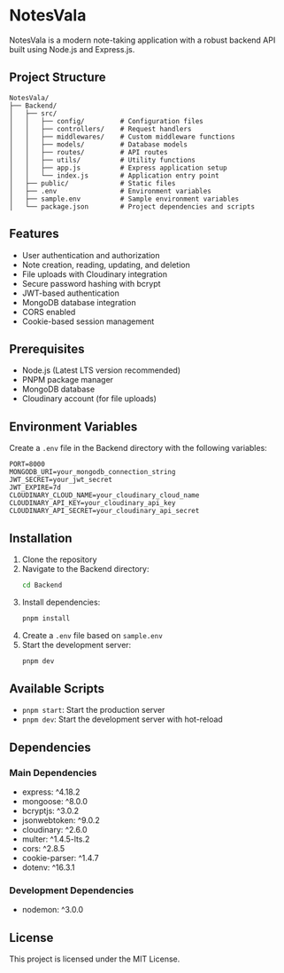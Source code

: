 # NotesVala

NotesVala is a modern note-taking application with a robust backend API built using Node.js and Express.js.

## Project Structure

```
NotesVala/
├── Backend/
│   ├── src/
│   │   ├── config/         # Configuration files
│   │   ├── controllers/    # Request handlers
│   │   ├── middlewares/    # Custom middleware functions
│   │   ├── models/         # Database models
│   │   ├── routes/         # API routes
│   │   ├── utils/          # Utility functions
│   │   ├── app.js          # Express application setup
│   │   └── index.js        # Application entry point
│   ├── public/             # Static files
│   ├── .env                # Environment variables
│   ├── sample.env          # Sample environment variables
│   └── package.json        # Project dependencies and scripts
```

## Features

- User authentication and authorization
- Note creation, reading, updating, and deletion
- File uploads with Cloudinary integration
- Secure password hashing with bcrypt
- JWT-based authentication
- MongoDB database integration
- CORS enabled
- Cookie-based session management

## Prerequisites

- Node.js (Latest LTS version recommended)
- PNPM package manager
- MongoDB database
- Cloudinary account (for file uploads)

## Environment Variables

Create a `.env` file in the Backend directory with the following variables:

```env
PORT=8000
MONGODB_URI=your_mongodb_connection_string
JWT_SECRET=your_jwt_secret
JWT_EXPIRE=7d
CLOUDINARY_CLOUD_NAME=your_cloudinary_cloud_name
CLOUDINARY_API_KEY=your_cloudinary_api_key
CLOUDINARY_API_SECRET=your_cloudinary_api_secret
```

## Installation

1. Clone the repository
2. Navigate to the Backend directory:
   ```bash
   cd Backend
   ```
3. Install dependencies:
   ```bash
   pnpm install
   ```
4. Create a `.env` file based on `sample.env`
5. Start the development server:
   ```bash
   pnpm dev
   ```

## Available Scripts

- `pnpm start`: Start the production server
- `pnpm dev`: Start the development server with hot-reload

## Dependencies

### Main Dependencies
- express: ^4.18.2
- mongoose: ^8.0.0
- bcryptjs: ^3.0.2
- jsonwebtoken: ^9.0.2
- cloudinary: ^2.6.0
- multer: ^1.4.5-lts.2
- cors: ^2.8.5
- cookie-parser: ^1.4.7
- dotenv: ^16.3.1

### Development Dependencies
- nodemon: ^3.0.0

## License

This project is licensed under the MIT License. 